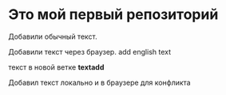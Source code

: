 # Это мой первый репозиторий

Добавили обычный текст. 

Добавили текст через браузер. add english text


текст в новой ветке **textadd**


Добавил текст локально и в браузере для конфликта

